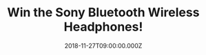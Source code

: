---
campaign-uuid: "c-99a870c3-63b9-4f67-8926-84a56d199f76"
type: "Competition"
category: "Technology"
date: "2018-11-27T09:00:00.000Z"
end-date: "2018-12-27T23:59:00.000Z"
disable-form: false
is_promoted: false
has_entry_page: true
title: "Win the Sony Bluetooth Wireless Headphones!"
competition-description: "<p>Dance like nobody’s watching with the Wireless Bluetooth\
  \ Headphones. We are giving away the amazing Sony Bluetooth Wireless Headphones\
  \ to one of our lucky members to win and enjoy their fav tunes anywhere! Connect\
  \ to a selected smartphone with One-touch listening via NFC, then move freely and\
  \ easily wherever you are without tangles or discomfort. Soft, cushioned earpads\
  \ absorb the pressure so that you can listen for longer.</p>\r\n<p>Does it sound\
  \ good? Click below for a chance to win!</p>"
hero-header: "Win the Sony Bluetooth Wireless Headphones!"
terms-confirmation: "N/A"
banner-img: "https://assets.expresslyapp.com/asset-12e4ea35-a481-4bde-ba70-f77c47f05b50.jpg"
logo-left-href: "http://sony.co.uk"
logo-left-image: "https://assets.expresslyapp.com/asset-6293aa87-5815-4f15-b976-af08f7633522.jpg"
logo-left-title: "Sony"
bg-image-hero: "https://assets.expresslyapp.com/asset-f4ad6a4d-d362-4d50-b73d-727a6ed9ad2c.jpg"
bg-image-first: "https://assets.expresslyapp.com/asset-60d5fe31-832a-491a-ac08-8fdde79b987f.jpg"
bg-image-second: "https://assets.expresslyapp.com/asset-60bb0bec-fa69-4304-af09-9fbae926947c.jpg"
bg-image-third: "https://assets.expresslyapp.com/asset-a0a9b44a-458b-40fb-a21b-52179347463d.jpg"
section1-content: "<p>Wirelessly stream your favourite tracks with Bluetooth. Pair\
  \ your smartphone or tablet with these Bluetooth-enabled headphones and you can\
  \ enjoy your music and even control playlists and volume right from your device.</p>\r\
  \n<p>Why wait when you could be listening? Plug in your headphones via the supplied\
  \ USB cable and get up to ten hours of playback from only one hour of charging.</p>"
section2-content: "<p>Listen longer with 30 hours’ wireless playback! Keep your tunes\
  \ playing throughout the day. A built-in Li-ion battery delivers approximately thirty\
  \ hours of power and is rechargeable via USB and take them anywhere you go. A swivel\
  \ folding design makes it easy to store them when not in use or while traveling.\
  \ The earcups swivel flat for easy packing in a suitcase or slipping into a bag.</p>"
section3-content: "<p>PLUS many more features for you to discover: NFC One-touch for\
  \ instant connectivity, Hear it all with 30 mm drivers…. If this sound like the\
  \ perfect gift, think no more and enter the form below for a chance to win them!</p>\r\
  \n<p>Get ready to stand out anywhere you go with the brand new Sony Wireless Headphones!\
  \ Good luck!</p>"
entry-title: "Win the Sony Bluetooth Wireless Headphones!"
entry-content: "Enter the draw to win the Sony Bluetooth Wireless Headphones before\
  \ 23:59 on 27th of December 2018."
has-winner: true
winner-title: "CONGRATULATIONS to Christopher D who won the Sony Bluetooth Wireless\
  \ Headphones!"
winner-banner: "https://assets.expresslyapp.com/asset-54787059-6d86-4ca5-b858-7c6afe2e0808.jpg"
prize-description: "Sony Bluetooth Wireless Headphones"
special-conditions: "Multiple entries are allowed up to one every day.\r\nThis competition\
  \ is also available on: http://club.expressly.io/competitons/sony-bluetooth-wireless-headphones"
country-restrictions:
- "GB"
---